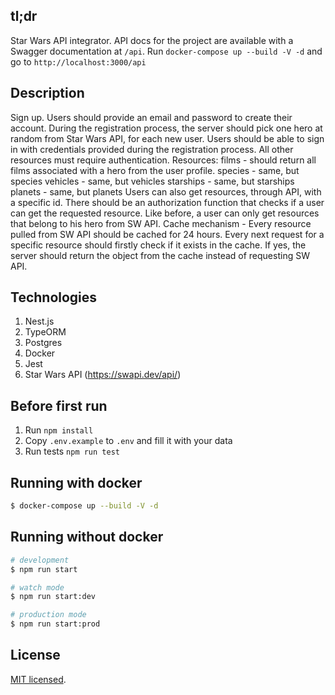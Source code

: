 ## tl;dr

Star Wars API integrator. API docs for the project are available with a Swagger documentation at `/api`.
Run `docker-compose up --build -V -d` and go to `http://localhost:3000/api`

## Description
Sign up. Users should provide an email and password to create their account. During the
registration process, the server should pick one hero at random from Star Wars API, for each
new user. Users should be able to sign in with credentials provided during the registration process. All
other resources must require authentication. Resources:
films - should return all films associated with a hero from the user profile.
species - same, but species
vehicles - same, but vehicles
starships - same, but starships
planets - same, but planets
Users can also get resources, through API, with a specific id. There should be an authorization
function that checks if a user can get the requested resource. Like before, a user can only get
resources that belong to his hero from SW API.
Cache mechanism - Every resource pulled from SW API should be cached for 24 hours. Every
next request for a specific resource should firstly check if it exists in the cache. If yes, the server
should return the object from the cache instead of requesting SW API.

## Technologies
1. Nest.js
2. TypeORM
3. Postgres
4. Docker
5. Jest
6. Star Wars API (https://swapi.dev/api/)

## Before first run

1. Run `npm install`
2. Copy `.env.example` to `.env` and fill it with your data
3. Run tests `npm run test`

## Running with docker

```bash
$ docker-compose up --build -V -d
```

## Running without docker

```bash
# development
$ npm run start

# watch mode
$ npm run start:dev

# production mode
$ npm run start:prod
```
## License

[MIT licensed](LICENSE).
